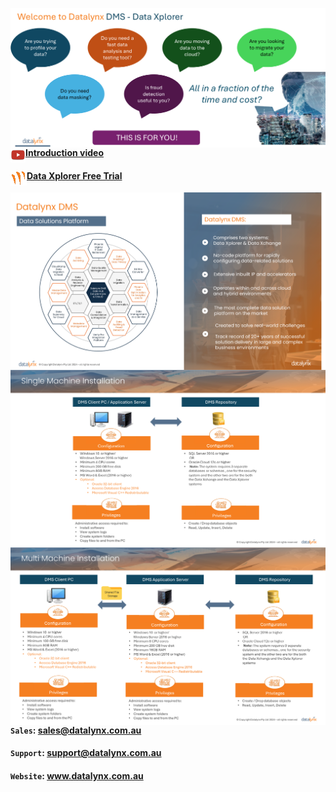 [<img src="https://github.com/Datalynx-Australia/Images/blob/main/IntroPg1_Xplorer.png"
     alt="Datalynx PG1"
     style="float: left; margin-right: 10px;" />](https://www.datalynx.com.au/)

 #### [<img src="https://github.com/Datalynx-Australia/Images/blob/main/Youtube_24.png" align="left">](https://youtu.be/JYoUSzsCsdI) [Introduction video](https://youtu.be/JYoUSzsCsdI)


 #### [<img src="https://github.com/Datalynx-Australia/Images/blob/main/DataXplorer.png" align="left">](https://www.datalynx.com.au/xplore) [Data Xplorer Free Trial](https://www.datalynx.com.au/xplore)



 

[<img src="https://github.com/Datalynx-Australia/Images/blob/main/IntroPg2.png"
     alt="Datalynx PG2"
     style="float: left; margin-right: 10px;" />](https://www.datalynx.com.au/)

[<img src="https://github.com/Datalynx-Australia/Images/blob/main/IntroPg3.png"
     alt="Datalynx PG3"
     style="float: left; margin-right: 10px;" />](https://www.datalynx.com.au/)

[<img src="https://github.com/Datalynx-Australia/Images/blob/main/IntroPg4.png"
     alt="Datalynx PG4"
     style="float: left; margin-right: 10px;" />](https://www.datalynx.com.au/)


 #### `Sales`:   sales@datalynx.com.au     
 #### `Support`: support@datalynx.com.au     
 #### `Website`: www.datalynx.com.au

